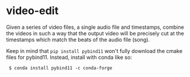 # video-edit

Given a series of video files, a single audio file and timestamps, combine the videos
in such a way that the output video will be precisely cut at the timestamps which match
the beats of the audio file (song).

Keep in mind that ``pip install pybind11`` won't fully download the cmake files for pybind11.
Instead, install with conda like so:
```
 $ conda install pybind11 -c conda-forge
```
